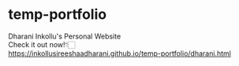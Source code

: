 # temp-portfolio  
Dharani Inkollu's Personal Website  
Check it out now!👇🏻  
https://inkollusireeshaadharani.github.io/temp-portfolio/dharani.html
